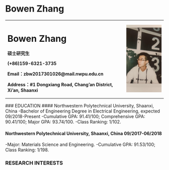 # Bowen Zhang
<table border="0">
  <tr>
    <td width="75%">
      <h1>Bowen Zhang</h1>
      <p><b>硕士研究生</b></p>
      <p><b> (+86)159-6321-3735</b></p>
      <p><b>Email：zbw2017301026@mail.nwpu.edu.cn</b></p>
      <p><b>Address：#1 Dongxiang Road, Chang’an District, Xi’an, Shaanxi</b></p>
    </td>
    <td width="25%">
      <img src="/ZHANGBOWEN.jpg" width="100%">      
    </td>
  </tr>
</table>
### EDUCATION
#### Northwestern Polytechnical University, Shaanxi, China
-Bachelor of Engineering Degree in Electrical Engineering, expected	09/2018-Present
-Cumulative GPA: 91.41/100; Comprehensive GPA: 90.41/100; Major GPA: 93.74/100.
-Class Ranking: 1/102.
	
#### Northwestern Polytechnical University, Shaanxi, China	09/2017-06/2018
-Major: Materials Science and Engineering.
-Cumulative GPA: 91.53/100; Class Ranking: 1/198.	

### RESEARCH INTERESTS
